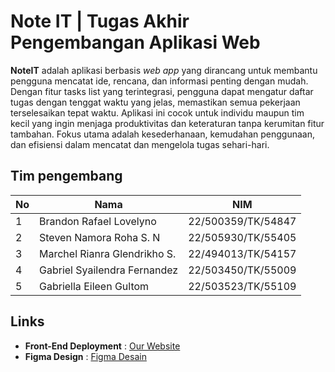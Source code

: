 # Note IT | Tugas Akhir Pengembangan Aplikasi Web

**NoteIT** adalah aplikasi berbasis _web app_ yang dirancang untuk membantu pengguna mencatat ide, rencana, dan informasi penting dengan mudah. Dengan fitur tasks list yang terintegrasi, pengguna dapat mengatur daftar tugas dengan tenggat waktu yang jelas, memastikan semua pekerjaan terselesaikan tepat waktu. Aplikasi ini cocok untuk individu maupun tim kecil yang ingin menjaga produktivitas dan keteraturan tanpa kerumitan fitur tambahan. Fokus utama adalah kesederhanaan, kemudahan penggunaan, dan efisiensi dalam mencatat dan mengelola tugas sehari-hari.

## Tim pengembang

| No  | Nama                         | NIM                |
| --- | ---------------------------- | ------------------ |
| 1   | Brandon Rafael Lovelyno      | 22/500359/TK/54847 |
| 2   | Steven Namora Roha S. N      | 22/505930/TK/55405 |
| 3   | Marchel Rianra Glendrikho S. | 22/494013/TK/54157 |
| 4   | Gabriel Syailendra Fernandez | 22/503450/TK/55009 |
| 5   | Gabriella Eileen Gultom      | 22/503523/TK/55109 |

## Links

- **Front-End Deployment** : [Our Website](https://)
- **Figma Design** : [Figma Desain](https://www.figma.com/design/OWsAwdikljTOvgVEnQZD3Q/Desain-PAW?node-id=0-1&t=8VVIs1HcwGmWD9yh-1)
